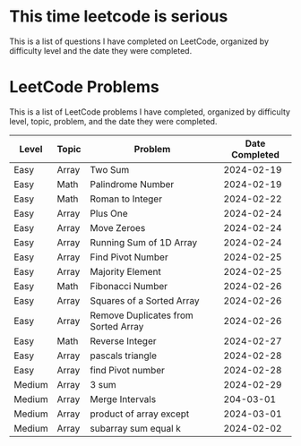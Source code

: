 # This time leetcode is serious

This is a list of questions I have completed on LeetCode, organized by difficulty level and the date they were completed.

# LeetCode Problems

This is a list of LeetCode problems I have completed, organized by difficulty level, topic, problem, and the date they were completed.

| Level | Topic | Problem | Date Completed |
|-------|-------|---------|----------------|
| Easy  | Array | Two Sum | 2024-02-19 |
| Easy  | Math  | Palindrome Number | 2024-02-19 |
| Easy  | Math  | Roman to Integer | 2024-02-22 |
| Easy  | Array | Plus One | 2024-02-24 |
| Easy  | Array | Move Zeroes | 2024-02-24 |
| Easy  | Array | Running Sum of 1D Array | 2024-02-24 |
| Easy  | Array | Find Pivot Number | 2024-02-25 |
| Easy  | Array | Majority Element | 2024-02-25 |
| Easy  | Math  | Fibonacci Number | 2024-02-26 |
| Easy  | Array | Squares of a Sorted Array | 2024-02-26 |
| Easy  | Array | Remove Duplicates from Sorted Array | 2024-02-26 |
| Easy  | Math  | Reverse Integer | 2024-02-27 |
|Easy|Array| pascals triangle| 2024-02-28|
|Easy | Array| find Pivot number | 2024-02-28|
|Medium|Array|3 sum | 2024-02-29|
|Medium|Array | Merge Intervals|204-03-01|
|Medium|Array|product of array except|2024-03-01|
|Medium |Array| subarray sum equal k | 2024-02-02|

